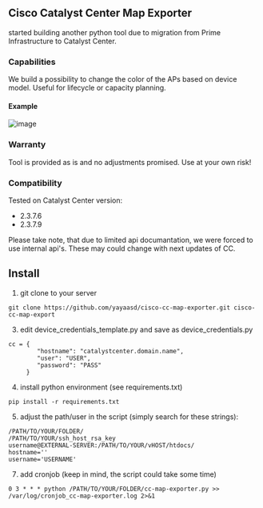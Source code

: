 ## Cisco Catalyst Center Map Exporter

started building another python tool due to migration from Prime Infrastructure to Catalyst Center.

### Capabilities
We build a possibility to change the color of the APs based on device model. Useful for lifecycle or capacity planning.

#### Example
![image](https://github.com/user-attachments/assets/be9f34cc-d49a-49df-8be9-fb2c6fcb2cf0)

### Warranty
Tool is provided as is and no adjustments promised. Use at your own risk!

### Compatibility
Tested on Catalyst Center version:
- 2.3.7.6
- 2.3.7.9

Please take note, that due to limited api documantation, we were forced to use internal api's. These may could change with next updates of CC.

## Install
1. git clone to your server
```
git clone https://github.com/yayaasd/cisco-cc-map-exporter.git cisco-cc-map-export
```
3. edit device_credentials_template.py and save as device_credentials.py
```
cc = {
        "hostname": "catalystcenter.domain.name",
        "user": "USER",
        "password": "PASS"
     }
```
4. install python environment (see requirements.txt)
```
pip install -r requirements.txt
```
5. adjust the path/user in the script (simply search for these strings):
```
/PATH/TO/YOUR/FOLDER/
/PATH/TO/YOUR/ssh_host_rsa_key
username@EXTERNAL-SERVER:/PATH/TO/YOUR/vHOST/htdocs/
hostname=''
username='USERNAME'
```
7. add cronjob (keep in mind, the script could take some time)
```
0 3 * * * python /PATH/TO/YOUR/FOLDER/cc-map-exporter.py >> /var/log/cronjob_cc-map-exporter.log 2>&1
```
